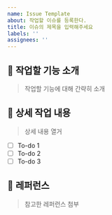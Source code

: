 ```yaml
---
name: Issue Template
about: 작업할 이슈를 등록한다.
title: 이슈의 제목을 입력해주세요
labels: ''
assignees: ''
---
```


## 🤷 작업할 기능 소개
> 작업할 기능에 대해 간략히 소개

## 🔨 상세 작업 내용
> 상세 내용 열거
- [ ] To-do 1
- [ ] To-do 2
- [ ] To-do 3

## 📄 레퍼런스
> 참고한 레퍼런스 첨부

